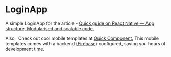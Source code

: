 # LoginApp

A simple LoginApp for the article -
[Quick guide on React Native — App structure, Modularised and scalable code.](https://www.quickcomponent.com/post/quick-guide-on-react-native-app-structure-modularised-and-scalable-code)


Also,  Check out cool mobile templates at [Quick Component.](https://www.quickcomponent.com/online-store) This mobile templates comes with a backend [(Firebase)](https://rnfirebase.io/) configured, saving you hours of development time.
